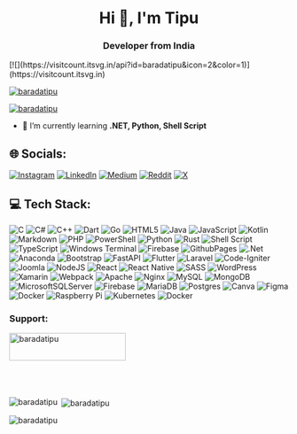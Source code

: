<h1 align="center">Hi 👋, I'm Tipu</h1>
<h3 align="center">Developer from India</h3>
[![](https://visitcount.itsvg.in/api?id=baradatipu&icon=2&color=1)](https://visitcount.itsvg.in)

<p align="left"> <a href="https://github.com/ryo-ma/github-profile-trophy"><img src="https://github-profile-trophy.vercel.app/?username=baradatipu" alt="baradatipu" /></a> </p>

<p align="left"> <a href="https://twitter.com/baradatipu" target="blank"><img src="https://img.shields.io/twitter/follow/baradatipu?logo=twitter&style=for-the-badge" alt="baradatipu" /></a> </p>

- 🌱 I’m currently learning **.NET, Python, Shell Script**

## 🌐 Socials:
[![Instagram](https://img.shields.io/badge/Instagram-%23E4405F.svg?logo=Instagram&logoColor=white)](https://instagram.com/baradatipu) [![LinkedIn](https://img.shields.io/badge/LinkedIn-%230077B5.svg?logo=linkedin&logoColor=white)](https://linkedin.com/in/baradatipu) [![Medium](https://img.shields.io/badge/Medium-12100E?logo=medium&logoColor=white)](https://medium.com/@baradatipu) [![Reddit](https://img.shields.io/badge/Reddit-%23FF4500.svg?logo=Reddit&logoColor=white)](https://reddit.com/user/baradatipu) [![X](https://img.shields.io/badge/X-black.svg?logo=X&logoColor=white)](https://x.com/baradatipu) 

## 💻 Tech Stack:
![C](https://img.shields.io/badge/c-%2300599C.svg?style=flat&logo=c&logoColor=white) ![C#](https://img.shields.io/badge/c%23-%23239120.svg?style=flat&logo=csharp&logoColor=white) ![C++](https://img.shields.io/badge/c++-%2300599C.svg?style=flat&logo=c%2B%2B&logoColor=white) ![Dart](https://img.shields.io/badge/dart-%230175C2.svg?style=flat&logo=dart&logoColor=white) ![Go](https://img.shields.io/badge/go-%2300ADD8.svg?style=flat&logo=go&logoColor=white) ![HTML5](https://img.shields.io/badge/html5-%23E34F26.svg?style=flat&logo=html5&logoColor=white) ![Java](https://img.shields.io/badge/java-%23ED8B00.svg?style=flat&logo=openjdk&logoColor=white) ![JavaScript](https://img.shields.io/badge/javascript-%23323330.svg?style=flat&logo=javascript&logoColor=%23F7DF1E) ![Kotlin](https://img.shields.io/badge/kotlin-%237F52FF.svg?style=flat&logo=kotlin&logoColor=white) ![Markdown](https://img.shields.io/badge/markdown-%23000000.svg?style=flat&logo=markdown&logoColor=white) ![PHP](https://img.shields.io/badge/php-%23777BB4.svg?style=flat&logo=php&logoColor=white) ![PowerShell](https://img.shields.io/badge/PowerShell-%235391FE.svg?style=flat&logo=powershell&logoColor=white) ![Python](https://img.shields.io/badge/python-3670A0?style=flat&logo=python&logoColor=ffdd54) ![Rust](https://img.shields.io/badge/rust-%23000000.svg?style=flat&logo=rust&logoColor=white) ![Shell Script](https://img.shields.io/badge/shell_script-%23121011.svg?style=flat&logo=gnu-bash&logoColor=white) ![TypeScript](https://img.shields.io/badge/typescript-%23007ACC.svg?style=flat&logo=typescript&logoColor=white) ![Windows Terminal](https://img.shields.io/badge/Windows%20Terminal-%234D4D4D.svg?style=flat&logo=windows-terminal&logoColor=white) ![Firebase](https://img.shields.io/badge/firebase-%23039BE5.svg?style=flat&logo=firebase) ![GithubPages](https://img.shields.io/badge/github%20pages-121013?style=flat&logo=github&logoColor=white) ![.Net](https://img.shields.io/badge/.NET-5C2D91?style=flat&logo=.net&logoColor=white) ![Anaconda](https://img.shields.io/badge/Anaconda-%2344A833.svg?style=flat&logo=anaconda&logoColor=white) ![Bootstrap](https://img.shields.io/badge/bootstrap-%238511FA.svg?style=flat&logo=bootstrap&logoColor=white) ![FastAPI](https://img.shields.io/badge/FastAPI-005571?style=flat&logo=fastapi) ![Flutter](https://img.shields.io/badge/Flutter-%2302569B.svg?style=flat&logo=Flutter&logoColor=white) ![Laravel](https://img.shields.io/badge/laravel-%23FF2D20.svg?style=flat&logo=laravel&logoColor=white) ![Code-Igniter](https://img.shields.io/badge/CodeIgniter-%23EF4223.svg?style=flat&logo=codeIgniter&logoColor=white) ![Joomla](https://img.shields.io/badge/joomla-%235091CD.svg?style=flat&logo=joomla&logoColor=white) ![NodeJS](https://img.shields.io/badge/node.js-6DA55F?style=flat&logo=node.js&logoColor=white) ![React](https://img.shields.io/badge/react-%2320232a.svg?style=flat&logo=react&logoColor=%2361DAFB) ![React Native](https://img.shields.io/badge/react_native-%2320232a.svg?style=flat&logo=react&logoColor=%2361DAFB) ![SASS](https://img.shields.io/badge/SASS-hotpink.svg?style=flat&logo=SASS&logoColor=white) ![WordPress](https://img.shields.io/badge/WordPress-%23117AC9.svg?style=flat&logo=WordPress&logoColor=white) ![Xamarin](https://img.shields.io/badge/Xamarin-3199DC?style=flat&logo=xamarin&logoColor=white) ![Webpack](https://img.shields.io/badge/webpack-%238DD6F9.svg?style=flat&logo=webpack&logoColor=black) ![Apache](https://img.shields.io/badge/apache-%23D42029.svg?style=flat&logo=apache&logoColor=white) ![Nginx](https://img.shields.io/badge/nginx-%23009639.svg?style=flat&logo=nginx&logoColor=white) ![MySQL](https://img.shields.io/badge/mysql-%2300000f.svg?style=flat&logo=mysql&logoColor=white) ![MongoDB](https://img.shields.io/badge/MongoDB-%234ea94b.svg?style=flat&logo=mongodb&logoColor=white) ![MicrosoftSQLServer](https://img.shields.io/badge/Microsoft%20SQL%20Server-CC2927?style=flat&logo=microsoft%20sql%20server&logoColor=white) ![Firebase](https://img.shields.io/badge/Firebase-039BE5?style=flat&logo=Firebase&logoColor=white) ![MariaDB](https://img.shields.io/badge/MariaDB-003545?style=flat&logo=mariadb&logoColor=white) ![Postgres](https://img.shields.io/badge/postgres-%23316192.svg?style=flat&logo=postgresql&logoColor=white) ![Canva](https://img.shields.io/badge/Canva-%2300C4CC.svg?style=flat&logo=Canva&logoColor=white) ![Figma](https://img.shields.io/badge/figma-%23F24E1E.svg?style=flat&logo=figma&logoColor=white) ![Docker](https://img.shields.io/badge/docker-%230db7ed.svg?style=flat&logo=docker&logoColor=white) ![Raspberry Pi](https://img.shields.io/badge/-RaspberryPi-C51A4A?style=flat&logo=Raspberry-Pi) ![Kubernetes](https://img.shields.io/badge/kubernetes-%23326ce5.svg?style=flat&logo=kubernetes&logoColor=white) ![Docker](https://img.shields.io/badge/docker-%230db7ed.svg?style=flat&logo=docker&logoColor=white)

<h3 align="left">Support:</h3>
<p><a href="https://www.buymeacoffee.com/baradatipu "> <img align="left" src="https://cdn.buymeacoffee.com/buttons/v2/default-yellow.png" height="50" width="210" alt="baradatipu " /></a></p><br><br><br><br><br><br>

<p><img align="left" src="https://github-readme-stats.vercel.app/api/top-langs?username=baradatipu&show_icons=true&locale=en&layout=compact" alt="baradatipu" /></p>

<p>&nbsp;<img align="center" src="https://github-readme-stats.vercel.app/api?username=baradatipu&show_icons=true&locale=en" alt="baradatipu" /></p>

<p><img align="center" src="https://github-readme-streak-stats.herokuapp.com/?user=baradatipu&" alt="baradatipu" /></p>
